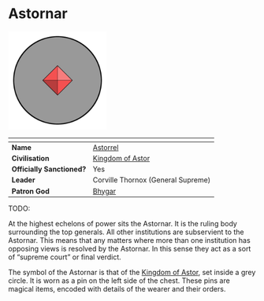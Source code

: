 # Astornar

<img src="../../../../images/organisations/astornar.png" height="200" />

| []() | |
| --- | --- |
| **Name** | [Astorrel](astorrel/astorrel.md) |
| **Civilisation** | [Kingdom of Astor](../README.md) |
| **Officially Sanctioned?** | Yes |
| **Leader** | Corville Thornox (General Supreme) |
| **Patron God** | [Bhygar](../../../gods/gods/bhygar.md) |

TODO:

At the highest echelons of power sits the Astornar. It is the ruling body surrounding the top generals. All other institutions are subservient to the Astornar. This means that any matters where more than one institution has opposing views is resolved by the Astornar. In this sense they act as a sort of “supreme court” or final verdict.

The symbol of the Astornar is that of the [Kingdom of Astor](../README.md), set inside a grey circle. It is worn as a pin on the left side of the chest. These pins are magical items, encoded with details of the wearer and their orders.
